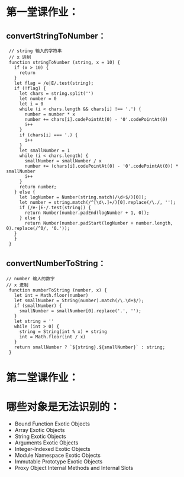 # 第一堂课作业：
 ## convertStringToNumber：
 ```
  // string 输入的字符串
  // x 进制
  function stringToNumber (string, x = 10) {
    if (x > 10) {
      return
    }
    let flag = /e|E/.test(string);
    if (!flag) {
      let chars = string.split('')
      let number = 0
      let i = 0
      while (i < chars.length && chars[i] !== '.') {
        number = number * x
        number += chars[i].codePointAt(0) - '0'.codePointAt(0)
        i++
      }
      if (chars[i] === '.) {
        i++
      }
      let smallNumber = 1
      while (i < chars.length) {
        smallNumber = smallNumber / x
        number += (chars[i].codePointAt(0) - '0'.codePointAt(0)) * smallNumber
        i++
      }
      return number;
    } else {
      let logNumber = Number(string.match(/\d+$/)[0]);
      let number = string.match(/^[\d\.]+/)[0].replace(/\./, '');
      if (/e-|E-/.test(string)) {
        return Number(number.padEnd(logNumber + 1, 0));
      } else {
        return Number(number.padStart(logNumber + number.length, 0).replace(/^0/, '0.'));
    }
    }
  }
  ```
 ## convertNumberToString：
 ```
 // number 输入的数字
 // x 进制
  function numberToString (number, x) {
    let int = Math.floor(number)
    let smallNumber = String(number).match(/\.\d+$/);
    if (smallNumber) {
      smallNumber = smallNumber[0].replace('.', '');
    }
    let string = ''
    while (int > 0) {
      string = String(int % x) + string
      int = Math.floor(int / x)
    }
    return smallNumber ? `${string}.${smallNumber}` : string;
  }
  ```
# 第二堂课作业：
# 哪些对象是无法识别的：
- Bound Function Exotic Objects
- Array Exotic Objects
- String Exotic Objects
- Arguments Exotic Objects
- Integer-Indexed Exotic Objects
- Module Namespace Exotic Objects
- Immutable Prototype Exotic Objects
- Proxy Object Internal Methods and Internal Slots